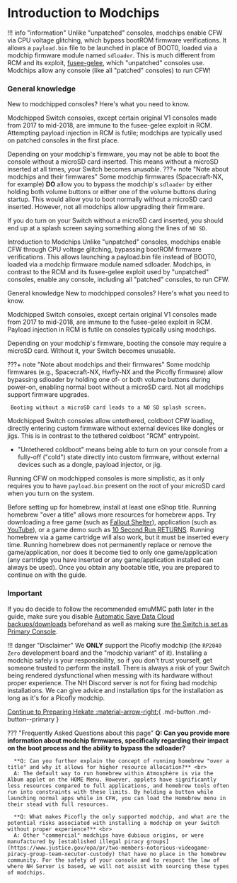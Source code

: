 # Introduction to Modchips

!!! info "information"
    Unlike "unpatched" consoles, modchips enable CFW via CPU voltage glitching, which bypass bootROM firmware verifications. It allows a ``payload.bin`` file to be launched in place of BOOT0, loaded via a modchip firmware module named `sdloader`. This is much different from RCM and its exploit, [fusee-gelee](https://github.com/Qyriad/fusee-launcher/blob/master/report/fusee_gelee.md), which "unpatched" consoles use.
    Modchips allow any console (like all "patched" consoles) to run CFW!

### **General knowledge**

New to modchipped consoles? Here's what you need to know.

Modchipped Switch consoles, except certain original V1 consoles made from 2017 to mid-2018, are immune to the fusee-gelee exploit in RCM. Attempting payload injection in RCM is futile; modchips are typically used on patched consoles in the first place.

Depending on your modchip's firmware, you may not be able to boot the console without a microSD card inserted.
This means without a microSD inserted at all times, your Switch becomes *unusable*.
???+ note "Note about modchips and their firmwares"
    Some modchip firmwares (Spacecraft-NX, for example) **DO** allow you to bypass the modchip's `sdloader` by either holding both volume buttons or either one of the volume buttons during startup. This would allow you to boot normally without a microSD card inserted. However, not all modchips allow upgrading their firmware.

If you do turn on your Switch without a microSD card inserted, you should end up at a splash screen saying something along the lines of `NO SD`.


Introduction to Modchips
Unlike "unpatched" consoles, modchips enable CFW through CPU voltage glitching, bypassing bootROM firmware verifications. This allows launching a payload.bin file instead of BOOT0, loaded via a modchip firmware module named sdloader. Modchips, in contrast to the RCM and its fusee-gelee exploit used by "unpatched" consoles, enable any console, including all "patched" consoles, to run CFW.

General knowledge
New to modchipped consoles? Here's what you need to know.

Modchipped Switch consoles, except certain original V1 consoles made from 2017 to mid-2018, are immune to the fusee-gelee exploit in RCM. Payload injection in RCM is futile on consoles typically using modchips.

Depending on your modchip's firmware, booting the console may require a microSD card. Without it, your Switch becomes unusable.

???+ note "Note about modchips and their firmwares"
     Some modchip firmwares (e.g., Spacecraft-NX, Hwfly-NX and the Picofly firmware) allow bypassing sdloader by holding one of- or both volume buttons during power-on, enabling normal boot without a microSD card. Not all modchips support firmware upgrades.

     Booting without a microSD card leads to a NO SD splash screen.

Modchipped Switch consoles allow untethered, coldboot CFW loading, directly entering custom firmware without external devices like dongles or jigs. This is in contrast to the tethered coldboot "RCM" entrypoint.

- "Untethered coldboot" means being able to turn on your console from a fully-off ("cold") state directly into custom firmware, without external devices such as a dongle, payload injector, or jig.

Running CFW on modchipped consoles is more simplistic, as it only requires you to have `payload.bin` present on the root of your microSD card when you turn on the system.

Before setting up for homebrew, install at least one eShop title. Running homebrew "over a title" allows more resources for homebrew apps. Try downloading a free game (such as [Fallout Shelter](https://www.nintendo.com/games/detail/fallout-shelter-switch/)), application (such as [YouTube](https://www.nintendo.com/games/detail/youtube-switch/)), or a game demo such as [10 Second Run RETURNS](https://www.nintendo.com/games/detail/10-second-run-returns-switch). Running homebrew via a game cartridge will also work, but it must be inserted every time. Running homebrew does not permanently replace or remove the game/application, nor does it become tied to only one game/application (any cartridge you have inserted or any game/application installed can always be used). Once you obtain any bootable title, you are prepared to continue on with the guide.

### **Important**
If you do decide to follow the recommended emuMMC path later in the guide, make sure you disable [Automatic Save Data Cloud backups/downloads](https://www.nintendo.co.uk/Support/Nintendo-Switch/How-to-Enable-Disable-Automatic-Save-Data-Backups-and-Downloads-1434310.html) beforehand as well as making sure [the Switch is set as Primary Console](https://en-americas-support.nintendo.com/app/answers/detail/a_id/22453/~/how-to-change-the-primary-console-for-your-nintendo-account).


!!! danger "Disclaimer"
    We **ONLY** support the Picofly modchip (the `RP2040 Zero` development board and the "modchip variant" of it). Installing a modchip safely is your responsibility, so if you don't trust yourself, get someone trusted to perform the install.
    There is always a risk of your Switch being rendered dysfunctional when messing with its hardware without proper experience.
    The NH Discord server is not for fixing bad modchip installations.
    We can give advice and installation tips for the installation as long as it's for a Picofly modchip.

[Continue to Preparing Hekate :material-arrow-right:](preparing_hekate.md){ .md-button .md-button--primary }

??? "Frequently Asked Questions about this page"
      **Q: Can you provide more information about modchip firmwares, specifically regarding their impact on the boot process and the ability to bypass the sdloader?** <br>

      **Q: Can you further explain the concept of running homebrew "over a title" and why it allows for higher resource allocation?** <br>
      A: The default way to run homebrew within Atmosphère is via the Album applet on the HOME Menu. However, applets have significantly less resources compared to full applications, and homebrew tools often run into constraints with these limits. By holding a button while launching normal apps while in CFW, you can load the Homebrew menu in their stead with full resources.

      **Q: What makes Picofly the only supported modchip, and what are the potential risks associated with installing a modchip on your Switch without proper experience?** <br>
      A: Other "commercial" modchips have dubious origins, or were manufactured by [established illegal piracy groups](https://www.justice.gov/opa/pr/two-members-notorious-videogame-piracy-group-team-xecuter-custody) that have no place in the homebrew community. For the safety of your console and to respect the law of where NH Server is based, we will not assist with sourcing these types of modchips.
